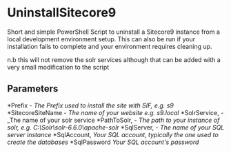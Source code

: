 # UninstallSitecore9
Short and simple PowerShell Script to uninstall a Sitecore9 instance from a local development environment setup.  This can also be run if your installation fails to complete and your environment requires cleaning up.

n.b this will not remove the solr services although that can be added with a very small modification to the script

## Parameters

*Prefix - _The Prefix used to install the site with SIF, e.g. s9_
*SitecoreSiteName - _The name of your website e.g. s9.local_
*SolrService, - _The name of your solr service
*PathToSolr, - _The path to your instance of solr, e.g. C:\Solr\solr-6.6.0\apache-solr_
*SqlServer, - _The name of your SQL server instance_
*SqlAccount, _Your SQL account, typically the one used to create the databases_
*SqlPassword _Your SQL account's password_



